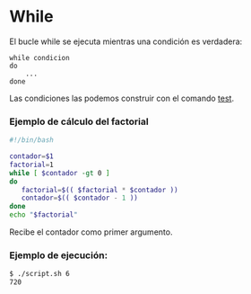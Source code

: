 # While

El bucle while se ejecuta mientras una condición es verdadera:

```
while condicion
do
    ...
done
```

Las condiciones las podemos construir con el comando [test](condicionales.md).&#x20;

### Ejemplo de cálculo del factorial

```bash
#!/bin/bash

contador=$1
factorial=1
while [ $contador -gt 0 ]
do
   factorial=$(( $factorial * $contador ))
   contador=$(( $contador - 1 ))
done
echo "$factorial"
```

Recibe el contador como primer argumento.

### Ejemplo de ejecución:

```bash
$ ./script.sh 6
720
```
